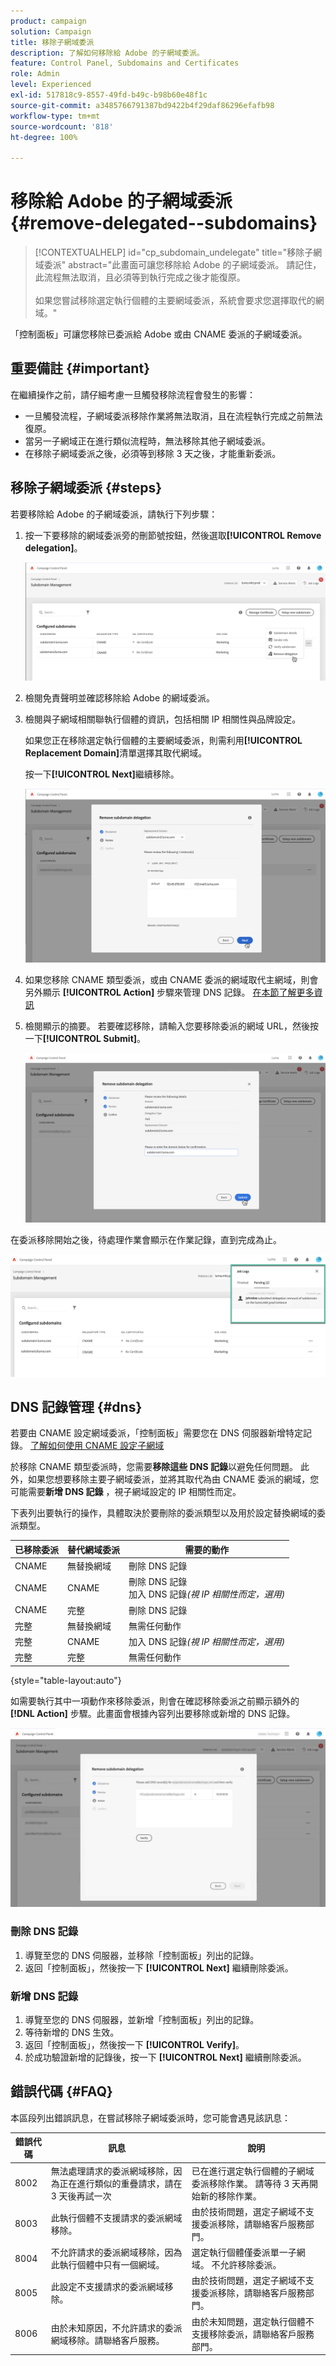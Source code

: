 ```yaml
---
product: campaign
solution: Campaign
title: 移除子網域委派
description: 了解如何移除給 Adobe 的子網域委派。
feature: Control Panel, Subdomains and Certificates
role: Admin
level: Experienced
exl-id: 517818c9-8557-49fd-b49c-b98b60e48f1c
source-git-commit: a3485766791387bd9422b4f29daf86296efafb98
workflow-type: tm+mt
source-wordcount: '818'
ht-degree: 100%

---
```


# 移除給 Adobe 的子網域委派 {#remove-delegated--subdomains}

>[!CONTEXTUALHELP]
>id="cp_subdomain_undelegate"
>title="移除子網域委派"
>abstract="此畫面可讓您移除給 Adobe 的子網域委派。 請記住，此流程無法取消，且必須等到執行完成之後才能復原。<br><br>如果您嘗試移除選定執行個體的主要網域委派，系統會要求您選擇取代的網域。"

「控制面板」可讓您移除已委派給 Adobe 或由 CNAME 委派的子網域委派。

## 重要備註 {#important}

在繼續操作之前，請仔細考慮一旦觸發移除流程會發生的影響：

* 一旦觸發流程，子網域委派移除作業將無法取消，且在流程執行完成之前無法復原。
* 當另一子網域正在進行類似流程時，無法移除其他子網域委派。
* 在移除子網域委派之後，必須等到移除 3 天之後，才能重新委派。

## 移除子網域委派 {#steps}

若要移除給 Adobe 的子網域委派，請執行下列步驟：

1. 按一下要移除的網域委派旁的刪節號按鈕，然後選取&#x200B;**[!UICONTROL Remove delegation]**。

   ![](assets/undelegate-subdomain.png)

1. 檢閱免責聲明並確認移除給 Adobe 的網域委派。

1. 檢閱與子網域相關聯執行個體的資訊，包括相關 IP 相關性與品牌設定。

   如果您正在移除選定執行個體的主要網域委派，則需利用&#x200B;**[!UICONTROL Replacement Domain]**&#x200B;清單選擇其取代網域。

   按一下&#x200B;**[!UICONTROL Next]**&#x200B;繼續移除。

   ![](assets/undelegate-subdomain-details.png)

1. 如果您移除 CNAME 類型委派，或由 CNAME 委派的網域取代主網域，則會另外顯示 **[!UICONTROL Action]** 步驟來管理 DNS 記錄。 [在本節了解更多資訊](#dns)

1. 檢閱顯示的摘要。 若要確認移除，請輸入您要移除委派的網域 URL，然後按一下&#x200B;**[!UICONTROL Submit]**。

   ![](assets/undelegate-submit.png)

在委派移除開始之後，待處理作業會顯示在作業記錄，直到完成為止。

![](assets/undelegate-job.png)

## DNS 記錄管理 {#dns}

若要由 CNAME 設定網域委派，「控制面板」需要您在 DNS 伺服器新增特定記錄。 [了解如何使用 CNAME 設定子網域](setting-up-new-subdomain.md#use-cnames)

於移除 CNAME 類型委派時，您需要&#x200B;**移除這些 DNS 記錄**&#x200B;以避免任何問題。 此外，如果您想要移除主要子網域委派，並將其取代為由 CNAME 委派的網域，您可能需要&#x200B;**新增 DNS 記錄** ，視子網域設定的 IP 相關性而定。

下表列出要執行的操作，具體取決於要刪除的委派類型以及用於設定替換網域的委派類型。

| 已移除委派 | 替代網域委派 | 需要的動作 |
|  ---  |  ---  |  ---  |
| CNAME | 無替換網域 | 刪除 DNS 記錄 |
| CNAME | CNAME | 刪除 DNS 記錄<br/>加入 DNS 記錄&#x200B;*(視 IP 相關性而定，選用)* |
| CNAME | 完整 | 刪除 DNS 記錄 |
| 完整 | 無替換網域 | 無需任何動作 |
| 完整 | CNAME | 加入 DNS 記錄&#x200B;*(視 IP 相關性而定，選用)* |
| 完整 | 完整 | 無需任何動作 |

{style="table-layout:auto"}

如需要執行其中一項動作來移除委派，則會在確認移除委派之前顯示額外的 **[!DNL Action]** 步驟。此畫面會根據內容列出要移除或新增的 DNS 記錄。

![](assets/action-step.png)

### 刪除 DNS 記錄

1. 導覽至您的 DNS 伺服器，並移除「控制面板」列出的記錄。
1. 返回「控制面板」，然後按一下 **[!UICONTROL Next]** 繼續刪除委派。

### 新增 DNS 記錄

1. 導覽至您的 DNS 伺服器，並新增「控制面板」列出的記錄。
1. 等待新增的 DNS 生效。
1. 返回「控制面板」，然後按一下 **[!UICONTROL Verify]**。
1. 於成功驗證新增的記錄後，按一下 **[!UICONTROL Next]** 繼續刪除委派。

## 錯誤代碼 {#FAQ}

本區段列出錯誤訊息，在嘗試移除子網域委派時，您可能會遇見該訊息：

| 錯誤代碼 | 訊息 | 說明 |
|  ---  |  ---  |  ---  |
| 8002 | 無法處理請求的委派網域移除，因為正在進行類似的重疊請求，請在 3 天後再試一次 | 已在進行選定執行個體的子網域委派移除作業。 請等待 3 天再開始新的移除作業。 |
| 8003 | 此執行個體不支援請求的委派網域移除。 | 由於技術問題，選定子網域不支援委派移除，請聯絡客戶服務部門。 |
| 8004 | 不允許請求的委派網域移除，因為此執行個體中只有一個網域。 | 選定執行個體僅委派單一子網域。 不允許移除委派。 |
| 8005 | 此設定不支援請求的委派網域移除。 | 由於技術問題，選定子網域不支援委派移除，請聯絡客戶服務部門。 |
| 8006 | 由於未知原因，不允許請求的委派網域移除。請聯絡客戶服務。 | 由於未知問題，選定執行個體不支援移除委派，請聯絡客戶服務部門。 |

